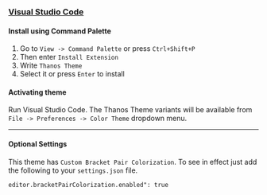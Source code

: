 ### [Visual Studio Code](https://code.visualstudio.com/)

#### Install using Command Palette

1.  Go to `View -> Command Palette` or press `Ctrl+Shift+P`
2.  Then enter `Install Extension`
3.  Write `Thanos Theme`
4.  Select it or press `Enter` to install

#### Activating theme

Run Visual Studio Code. The Thanos Theme variants will be available from `File -> Preferences -> Color Theme` dropdown menu.

---

#### Optional Settings

This theme has `Custom Bracket Pair Colorization`. To see in effect just add the following to your `settings.json` file.

```
editor.bracketPairColorization.enabled": true
```
